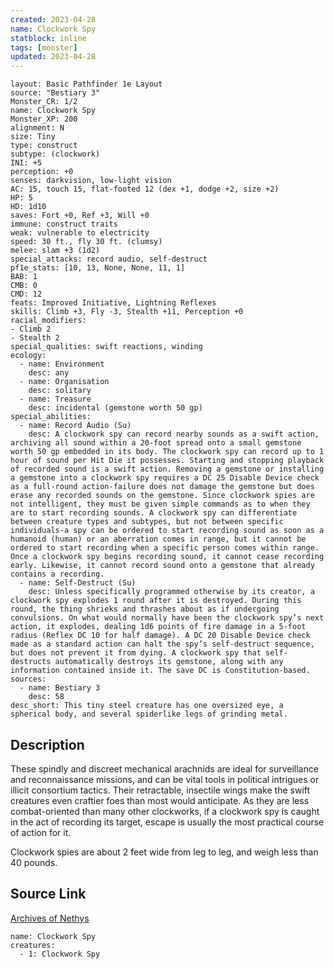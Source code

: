 ```yaml
---
created: 2023-04-28
name: Clockwork Spy
statblock: inline
tags: [monster]
updated: 2023-04-28
---
```

```statblock
layout: Basic Pathfinder 1e Layout
source: "Bestiary 3"
Monster_CR: 1/2
name: Clockwork Spy
Monster_XP: 200
alignment: N
size: Tiny
type: construct
subtype: (clockwork)
INI: +5
perception: +0
senses: darkvision, low-light vision
AC: 15, touch 15, flat-footed 12 (dex +1, dodge +2, size +2)
HP: 5
HD: 1d10
saves: Fort +0, Ref +3, Will +0
immune: construct traits
weak: vulnerable to electricity
speed: 30 ft., fly 30 ft. (clumsy)
melee: slam +3 (1d2)
special_attacks: record audio, self-destruct
pf1e_stats: [10, 13, None, None, 11, 1]
BAB: 1
CMB: 0
CMD: 12
feats: Improved Initiative, Lightning Reflexes
skills: Climb +3, Fly -3, Stealth +11, Perception +0
racial_modifiers:
- Climb 2
- Stealth 2
special_qualities: swift reactions, winding
ecology:
  - name: Environment
    desc: any
  - name: Organisation
    desc: solitary
  - name: Treasure
    desc: incidental (gemstone worth 50 gp)
special_abilities:
  - name: Record Audio (Su)
    desc: A clockwork spy can record nearby sounds as a swift action, archiving all sound within a 20-foot spread onto a small gemstone worth 50 gp embedded in its body. The clockwork spy can record up to 1 hour of sound per Hit Die it possesses. Starting and stopping playback of recorded sound is a swift action. Removing a gemstone or installing a gemstone into a clockwork spy requires a DC 25 Disable Device check as a full-round action-failure does not damage the gemstone but does erase any recorded sounds on the gemstone. Since clockwork spies are not intelligent, they must be given simple commands as to when they are to start recording sounds. A clockwork spy can differentiate between creature types and subtypes, but not between specific individuals-a spy can be ordered to start recording sound as soon as a humanoid (human) or an aberration comes in range, but it cannot be ordered to start recording when a specific person comes within range. Once a clockwork spy begins recording sound, it cannot cease recording early. Likewise, it cannot record sound onto a gemstone that already contains a recording.
  - name: Self-Destruct (Su)
    desc: Unless specifically programmed otherwise by its creator, a clockwork spy explodes 1 round after it is destroyed. During this round, the thing shrieks and thrashes about as if undergoing convulsions. On what would normally have been the clockwork spy’s next action, it explodes, dealing 1d6 points of fire damage in a 5-foot radius (Reflex DC 10 for half damage). A DC 20 Disable Device check made as a standard action can halt the spy’s self-destruct sequence, but does not prevent it from dying. A clockwork spy that self-destructs automatically destroys its gemstone, along with any information contained inside it. The save DC is Constitution-based.
sources:
  - name: Bestiary 3
    desc: 58
desc_short: This tiny steel creature has one oversized eye, a spherical body, and several spiderlike legs of grinding metal.
```
## Description
These spindly and discreet mechanical arachnids are ideal for surveillance and reconnaissance missions, and can be vital tools in political intrigues or illicit consortium tactics. Their retractable, insectile wings make the swift creatures even craftier foes than most would anticipate. As they are less combat-oriented than many other clockworks, if a clockwork spy is caught in the act of recording its target, escape is usually the most practical course of action for it.

Clockwork spies are about 2 feet wide from leg to leg, and weigh less than 40 pounds.
## Source Link
[Archives of Nethys](https://aonprd.com/MonsterDisplay.aspx?ItemName=Clockwork%20Spy)
```encounter-table
name: Clockwork Spy
creatures:
  - 1: Clockwork Spy
```
